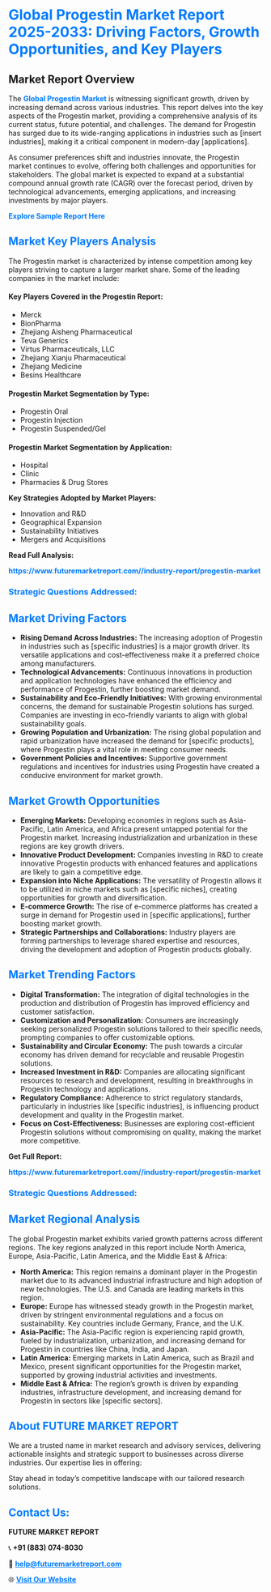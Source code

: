 <h1 style="color: #007BFF;">Global Progestin Market Report 2025-2033: Driving Factors, Growth Opportunities, and Key Players</h1>

<section id="overview">
<h2>Market Report Overview</h2>
<p>The <a href="https://www.futuremarketreport.com//industry-report/progestin-market" style="color: #007BFF; text-decoration: none;"><strong>Global Progestin Market</strong></a> is witnessing significant growth, driven by increasing demand across various industries. This report delves into the key aspects of the Progestin market, providing a comprehensive analysis of its current status, future potential, and challenges. The demand for Progestin has surged due to its wide-ranging applications in industries such as [insert industries], making it a critical component in modern-day [applications].</p>
<p>As consumer preferences shift and industries innovate, the Progestin market continues to evolve, offering both challenges and opportunities for stakeholders. The global market is expected to expand at a substantial compound annual growth rate (CAGR) over the forecast period, driven by technological advancements, emerging applications, and increasing investments by major players.</p>
</section>

<section id="overview">
<p><a href="https://www.futuremarketreport.com//request-sample/reportId=79669" style="color: #007BFF; text-decoration: none;"><strong>Explore Sample Report Here</strong></a></p>
</section>

<section id="key-players">
<h2 style="color: #007BFF;">Market Key Players Analysis</h2>
<p>The Progestin market is characterized by intense competition among key players striving to capture a larger market share. Some of the leading companies in the market include:</p>
<h4>Key Players Covered in the Progestin Report:</h4>
<ul><li>Merck</li><li>BionPharma</li><li>Zhejiang Aisheng Pharmaceutical</li><li>Teva Generics</li><li>Virtus Pharmaceuticals, LLC</li><li>Zhejiang Xianju Pharmaceutical</li><li>Zhejiang Medicine</li><li>Besins Healthcare</li></ul>
<h4>Progestin Market Segmentation by Type:</h4>
<ul><li>Progestin Oral</li><li>Progestin Injection</li><li>Progestin Suspended/Gel</li></ul>

<h4>Progestin Market Segmentation by Application:</h4>
<ul><li>Hospital</li><li>Clinic</li><li>Pharmacies &amp; Drug Stores</li></ul>
<p><strong>Key Strategies Adopted by Market Players:</strong></p>
<ul>
<li>Innovation and R&D</li>
<li>Geographical Expansion</li>
<li>Sustainability Initiatives</li>
<li>Mergers and Acquisitions</li>
</ul>
</section>

<section>
<p><strong>Read Full Analysis: </strong></p><a href="https://www.futuremarketreport.com//industry-report/progestin-market" style="color: #007BFF; text-decoration: none;"><strong>https://www.futuremarketreport.com//industry-report/progestin-market</strong></a>
<h3 style="color: #007BFF;">Strategic Questions Addressed:</h3>
</section>

<section id="driving-factors">
<h2 style="color: #007BFF;">Market Driving Factors</h2>
<ul>
<li><strong>Rising Demand Across Industries:</strong> The increasing adoption of Progestin in industries such as [specific industries] is a major growth driver. Its versatile applications and cost-effectiveness make it a preferred choice among manufacturers.</li>
<li><strong>Technological Advancements:</strong> Continuous innovations in production and application technologies have enhanced the efficiency and performance of Progestin, further boosting market demand.</li>
<li><strong>Sustainability and Eco-Friendly Initiatives:</strong> With growing environmental concerns, the demand for sustainable Progestin solutions has surged. Companies are investing in eco-friendly variants to align with global sustainability goals.</li>
<li><strong>Growing Population and Urbanization:</strong> The rising global population and rapid urbanization have increased the demand for [specific products], where Progestin plays a vital role in meeting consumer needs.</li>
<li><strong>Government Policies and Incentives:</strong> Supportive government regulations and incentives for industries using Progestin have created a conducive environment for market growth.</li>
</ul>
</section>

<section id="growth-opportunities">
<h2 style="color: #007BFF;">Market Growth Opportunities</h2>
<ul>
<li><strong>Emerging Markets:</strong> Developing economies in regions such as Asia-Pacific, Latin America, and Africa present untapped potential for the Progestin market. Increasing industrialization and urbanization in these regions are key growth drivers.</li>
<li><strong>Innovative Product Development:</strong> Companies investing in R&D to create innovative Progestin products with enhanced features and applications are likely to gain a competitive edge.</li>
<li><strong>Expansion into Niche Applications:</strong> The versatility of Progestin allows it to be utilized in niche markets such as [specific niches], creating opportunities for growth and diversification.</li>
<li><strong>E-commerce Growth:</strong> The rise of e-commerce platforms has created a surge in demand for Progestin used in [specific applications], further boosting market growth.</li>
<li><strong>Strategic Partnerships and Collaborations:</strong> Industry players are forming partnerships to leverage shared expertise and resources, driving the development and adoption of Progestin products globally.</li>
</ul>
</section>

<section id="trending-factors">
<h2 style="color: #007BFF;">Market Trending Factors</h2>
<ul>
<li><strong>Digital Transformation:</strong> The integration of digital technologies in the production and distribution of Progestin has improved efficiency and customer satisfaction.</li>
<li><strong>Customization and Personalization:</strong> Consumers are increasingly seeking personalized Progestin solutions tailored to their specific needs, prompting companies to offer customizable options.</li>
<li><strong>Sustainability and Circular Economy:</strong> The push towards a circular economy has driven demand for recyclable and reusable Progestin solutions.</li>
<li><strong>Increased Investment in R&D:</strong> Companies are allocating significant resources to research and development, resulting in breakthroughs in Progestin technology and applications.</li>
<li><strong>Regulatory Compliance:</strong> Adherence to strict regulatory standards, particularly in industries like [specific industries], is influencing product development and quality in the Progestin market.</li>
<li><strong>Focus on Cost-Effectiveness:</strong> Businesses are exploring cost-efficient Progestin solutions without compromising on quality, making the market more competitive.</li>
</ul>
</section>

<section>
<p><strong>Get Full Report: </strong></p><a href="https://www.futuremarketreport.com//industry-report/progestin-market" style="color: #007BFF; text-decoration: none;"><strong>https://www.futuremarketreport.com//industry-report/progestin-market</strong></a>
<h3 style="color: #007BFF;">Strategic Questions Addressed:</h3>
</section>


<section id="regional-analysis">
<h2 style="color: #007BFF;">Market Regional Analysis</h2>
<p>The global Progestin market exhibits varied growth patterns across different regions. The key regions analyzed in this report include North America, Europe, Asia-Pacific, Latin America, and the Middle East & Africa:</p>
<ul>
<li><strong>North America:</strong> This region remains a dominant player in the Progestin market due to its advanced industrial infrastructure and high adoption of new technologies. The U.S. and Canada are leading markets in this region.</li>
<li><strong>Europe:</strong> Europe has witnessed steady growth in the Progestin market, driven by stringent environmental regulations and a focus on sustainability. Key countries include Germany, France, and the U.K.</li>
<li><strong>Asia-Pacific:</strong> The Asia-Pacific region is experiencing rapid growth, fueled by industrialization, urbanization, and increasing demand for Progestin in countries like China, India, and Japan.</li>
<li><strong>Latin America:</strong> Emerging markets in Latin America, such as Brazil and Mexico, present significant opportunities for the Progestin market, supported by growing industrial activities and investments.</li>
<li><strong>Middle East & Africa:</strong> The region’s growth is driven by expanding industries, infrastructure development, and increasing demand for Progestin in sectors like [specific sectors].</li>
</ul>
</section>

<footer>
<h2 style="color: #007BFF;">About FUTURE MARKET REPORT</h2>
<p>We are a trusted name in market research and advisory services, delivering actionable insights and strategic support to businesses across diverse industries. Our expertise lies in offering:</p>

<p>Stay ahead in today’s competitive landscape with our tailored research solutions.</p>

<h2 style="color: #007BFF;">Contact Us:</h2>
<p><strong>FUTURE MARKET REPORT</strong></p>
<p>📞 <strong>+91 (883) 074-8030</strong></p>
<p>📧 <strong><a href="mailto:help@futuremarketreport.com" style="color: #007BFF;">help@futuremarketreport.com</a></strong></p>
<p>🌐 <strong><a href="https://www.futuremarketreport.com/" style="color: #007BFF;">Visit Our Website</a></strong></p>
</footer>